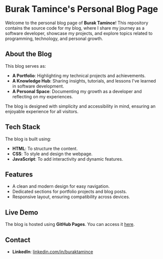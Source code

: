 # **Burak Tamince's Personal Blog Page**

Welcome to the personal blog page of **Burak Tamince**! This repository contains the source code for my blog, where I share my journey as a software developer, showcase my projects, and explore topics related to programming, technology, and personal growth.

## **About the Blog**
This blog serves as:
- **A Portfolio**: Highlighting my technical projects and achievements.
- **A Knowledge Hub**: Sharing insights, tutorials, and lessons I've learned in software development.
- **A Personal Space**: Documenting my growth as a developer and reflecting on my experiences.

The blog is designed with simplicity and accessibility in mind, ensuring an enjoyable experience for all visitors.

## **Tech Stack**
The blog is built using:
- **HTML**: To structure the content.
- **CSS**: To style and design the webpage.
- **JavaScript**: To add interactivity and dynamic features.

## **Features**
- A clean and modern design for easy navigation.
- Dedicated sections for portfolio projects and blog posts.
- Responsive layout, ensuring compatibility across devices.

## **Live Demo**
The blog is hosted using **GitHub Pages**. You can access it [here](https://buraktamince.net.tr/).

## **Contact**
- **LinkedIn**: [linkedin.com/in/buraktamince](https://linkedin.com/in/buraktamince)
